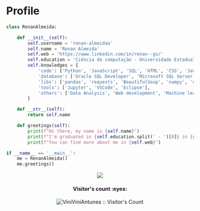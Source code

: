 # Profile
```python
class RenanAlmeida:

    def __init__(self):
        self.username = 'renan-almeidaa'
        self.name = 'Renan Almeida'
        self.web = 'https://www.linkedin.com/in/renan--gs/'
        self.education = 'Ciência da computação - Universidade Estadual do Paraná (UNESPAR)'
        self.knowledges = {
            'code': ['Python', 'JavaScript', 'SQL', 'HTML', 'CSS', 'Java'],
            'database': ['Oracle SQL Developer', 'Microsoft SQL Server'],
            'libs': ['pandas', 'requests', 'BeautifulSoup', 'numpy', 'matplotlib', 'seaborn', 'sklearn'],
            'tools': ['Jupyter', 'VSCode', 'Eclipse'],
            'others': ['Data Analysis', 'Web development', 'Machine learning']
        }

    def __str__(self):
        return self.name

    def greetings(self):
        print(f"Hi there, my name is {self.name}")
        print(f"I'm graduated in {self.education.split(' - ')[0]} in {self.education.split(' - ')[1]}")
        print(f"You can find more about me in {self.web}")

if __name__ == '__main__':
    me = RenanAlmeida()
    me.greetings()
```



<div align='center'>
  <!--<img src="https://github-readme-stats.vercel.app/api?username=renan-almeidaa&show_icons=true&theme=buefy">--->
  <img src="https://github-readme-stats.vercel.app/api/top-langs/?username=renan-almeidaa&count_private=true&layout=compact&theme=buefy"> 
</div>

<h4 align="center">Visitor's count :eyes:</h4>
<p align="center"><img src="https://profile-counter.glitch.me/{renan-almeidaa}/count.svg" alt="ViniViniAntunes :: Visitor's Count" /></p>

